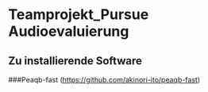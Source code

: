 # Teamprojekt_Pursue Audioevaluierung
## Zu installierende Software
###Peaqb-fast (https://github.com/akinori-ito/peaqb-fast)
